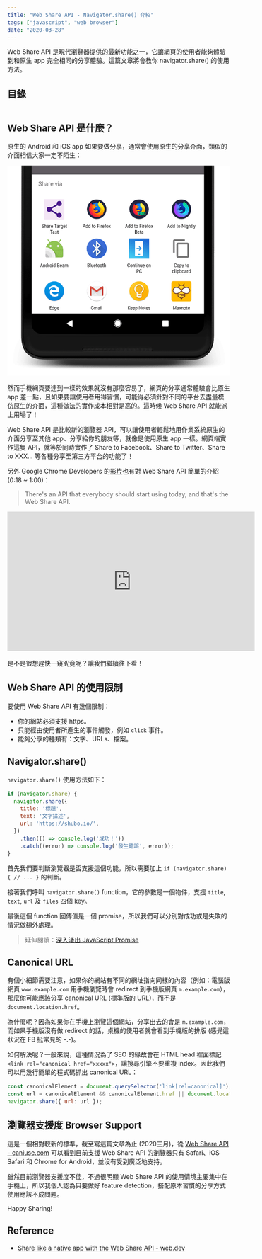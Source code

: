 ```yaml
---
title: "Web Share API - Navigator.share() 介紹"
tags: ["javascript", "web browser"]
date: "2020-03-28"
---
```


Web Share API 是現代瀏覽器提供的最新功能之一，它讓網頁的使用者能夠體驗到和原生 app 完全相同的分享體驗。這篇文章將會教你 navigator.share() 的使用方法。

## 目錄

```toc
```

## Web Share API 是什麼？

原生的 Android 和 iOS app 如果要做分享，通常會使用原生的分享介面，類似的介面相信大家一定不陌生：

![Android Share](./android-share.png)

然而手機網頁要達到一樣的效果就沒有那麼容易了，網頁的分享通常體驗會比原生 app 差一點，且如果要讓使用者用得習慣，可能得必須針對不同的平台去盡量模仿原生的介面，這種做法的實作成本相對是高的。這時候 Web Share API 就能派上用場了！

Web Share API 是比較新的瀏覽器 API，可以讓使用者輕鬆地用作業系統原生的介面分享至其他 app、分享給你的朋友等，就像是使用原生 app 一樣。網頁端實作這隻 API，就等於同時實作了 Share to Facebook、Share to Twitter、Share to XXX... 等各種分享至第三方平台的功能了！

另外 Google Chrome Developers 的[影片](https://www.youtube.com/watch?v=zJQNQmE6_UI)也有對 Web Share API 簡單的介紹 (0:18 ~ 1:00)：

> There's an API that everybody should start using today, and that's the Web Share API.

<iframe width="560" height="315" src="https://www.youtube.com/embed/zJQNQmE6_UI?start=18" frameborder="0" allow="accelerometer; autoplay; encrypted-media; gyroscope; picture-in-picture" allowfullscreen></iframe>

是不是很想趕快一窺究竟呢？讓我們繼續往下看！

## Web Share API 的使用限制

要使用 Web Share API 有幾個限制：

* 你的網站必須支援 https。
* 只能經由使用者所產生的事件觸發，例如 `click` 事件。
* 能夠分享的種類有：文字、URLs、檔案。

## Navigator.share()

`navigator.share()` 使用方法如下：

```javascript
if (navigator.share) {
  navigator.share({
    title: '標題',
    text: '文字描述',
    url: 'https://shubo.io/',
  })
    .then(() => console.log('成功！'))
    .catch((error) => console.log('發生錯誤', error));
}
```

首先我們要判斷瀏覽器是否支援這個功能，所以需要加上 `if (navigator.share) { // ... }` 的判斷。

接著我們呼叫 `navigator.share()` function，它的參數是一個物件，支援 `title`, `text`, `url` 及 `files` 四個 key。

最後這個 function 回傳值是一個 promise，所以我們可以分別對成功或是失敗的情況做額外處理。

> 延伸閱讀：[深入淺出 JavaScript Promise](/javascript-promise/)

## Canonical URL

有個小細節需要注意，如果你的網站有不同的網址指向同樣的內容（例如：電腦版網頁 `www.example.com` 用手機瀏覽時會 redirect 到手機版網頁 `m.example.com`），那麼你可能應該分享 canonical URL (標準版的 URL)，而不是 `document.location.href`。

為什麼呢？因為如果你在手機上瀏覽這個網站，分享出去的會是 `m.example.com`，而如果手機版沒有做 redirect 的話，桌機的使用者就會看到手機版的排版 (感覺這狀況在 FB 挺常見的 -.-)。

如何解決呢？一般來說，這種情況為了 SEO 的緣故會在 HTML head 裡面標記 `<link rel="canonical href="xxxxx">`，讓搜尋引擎不要重複 index。因此我們可以用幾行簡單的程式碼抓出 canonical URL：

```javascript
const canonicalElement = document.querySelector('link[rel=canonical]');
const url = canonicalElement && canonicalElement.href || document.location.href;
navigator.share({ url: url });
```

## 瀏覽器支援度 Browser Support

這是一個相對較新的標準，截至寫這篇文章為止 (2020三月)，從 [Web Share API - caniuse.com](https://caniuse.com/#feat=web-share) 可以看到目前支援 Web Share API 的瀏覽器只有 Safari、iOS Safari 和 Chrome for Android，並沒有受到廣泛地支持。

雖然目前瀏覽器支援度不佳，不過很明顯 Web Share API 的使用情境主要集中在手機上，所以我個人認為只要做好 feature detection，搭配原本習慣的分享方式使用應該不成問題。

Happy Sharing!

## Reference

* [Share like a native app with the Web Share API - web.dev](https://web.dev/web-share/)